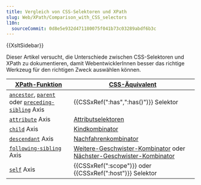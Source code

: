 ```yaml
---
title: Vergleich von CSS-Selektoren und XPath
slug: Web/XPath/Comparison_with_CSS_selectors
l10n:
  sourceCommit: 0d8e5e932d471180075f041b73c03289abdf6b3c
---
```


{{XsltSidebar}}

Dieser Artikel versucht, die Unterschiede zwischen CSS-Selektoren und XPath zu dokumentieren, damit WebentwicklerInnen besser das richtige Werkzeug für den richtigen Zweck auswählen können.

| [XPath-Funktion](/de/docs/Web/XPath)                                                                                                                                      | [CSS-Äquivalent](/de/docs/Web/CSS/CSS_selectors)                                                                                                          |
| ---------------------------------------------------------------------------------------------------------------------------------------------------------------------------- | ------------------------------------------------------------------------------------------------------------------------------------------------------------ |
| [`ancestor`](/de/docs/Web/XPath/Axes#ancestor), [`parent`](/de/docs/Web/XPath/Axes#parent) oder [`preceding-sibling`](/de/docs/Web/XPath/Axes#preceding-sibling) Axis | {{CSSxRef(":has",":has()")}} Selektor                                                                                                                        |
| [`attribute`](/de/docs/Web/XPath/Axes#attribute) Axis                                                                                                                     | [Attributselektoren](/de/docs/Web/CSS/Attribute_selectors)                                                                                               |
| [`child`](/de/docs/Web/XPath/Axes#child) Axis                                                                                                                             | [Kindkombinator](/de/docs/Web/CSS/Child_combinator)                                                                                                      |
| [`descendant`](/de/docs/Web/XPath/Axes#descendant) Axis                                                                                                                   | [Nachfahrenkombinator](/de/docs/Web/CSS/Descendant_combinator)                                                                                           |
| [`following-sibling`](/de/docs/Web/XPath/Axes#following-sibling) Axis                                                                                                     | [Weitere-Geschwister-Kombinator](/de/docs/Web/CSS/Subsequent-sibling_combinator) oder [Nächster-Geschwister-Kombinator](/de/docs/Web/CSS/Next-sibling_combinator) |
| [`self`](/de/docs/Web/XPath/Axes#self) Axis                                                                                                                               | {{CSSxRef(":scope")}} oder {{CSSxRef(":host")}} Selektor                                                                                                     |
